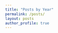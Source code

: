 ```yaml
---
title: "Posts by Year"
permalink: /posts/
layout: posts
author_profile: true
---
```


<!-- Cookie Consent Banner -->
<div id="cookie-consent-banner" class="cookie-consent-banner" style="display: none;">
  <div class="cookie-consent-content">
    <div class="cookie-consent-text">
      <h4>Cookie Notice</h4>
      <p>We use cookies to analyze site traffic and improve your experience. By continuing to use our site, you consent to our use of cookies. 
        <a href="/privacy-policy/" target="_blank">Learn more in our Privacy Policy</a>.
      </p>
    </div>
    <div class="cookie-consent-buttons">
      <button id="cookie-accept" class="btn btn--primary btn--small">Accept All</button>
      <button id="cookie-decline" class="btn btn--small">Decline</button>
      <button id="cookie-settings" class="btn btn--small">Settings</button>
    </div>
  </div>
</div>
